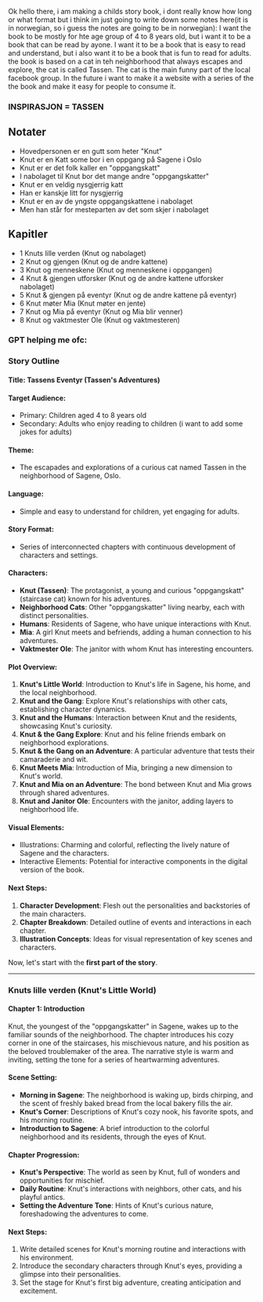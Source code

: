 Ok hello there, i am making a childs story book, i dont really know how long or what format but i think
im just going to write down some notes here(it is in norwegian, so i guess the notes are going to be in norwegian):
I want the book to be mostly for hte age group of 4 to 8 years old, but i want it to be a book that can be read by
ayone. I want it to be a book that is easy to read and understand, but i also want it to be a book that is fun to read
for adults. the book is based on a cat in teh neighborhood that always escapes and explore, the cat is called Tassen.
The cat is the main funny part of the local facebook group.
In the future i want to make it a website with a series of the the book and make it easy for people to consume it.

### INSPIRASJON = TASSEN

## Notater

- Hovedpersonen er en gutt som heter "Knut"
- Knut er en Katt some bor i en oppgang på Sagene i Oslo
- Knut er er det folk kaller en "oppgangskatt"
- I nabolaget til Knut bor det mange andre "oppgangskatter"
- Knut er en veldig nysgjerrig katt
- Han er kanskje litt for nysgjerrig
- Knut er en av de yngste oppgangskattene i nabolaget
- Men han står for mesteparten av det som skjer i nabolaget

## Kapitler

- 1 Knuts lille verden (Knut og nabolaget)
- 2 Knut og gjengen (Knut og de andre kattene)
- 3 Knut og menneskene (Knut og menneskene i oppgangen)
- 4 Knut & gjengen utforsker (Knut og de andre kattene utforsker nabolaget)
- 5 Knut & gjengen på eventyr (Knut og de andre kattene på eventyr)
- 6 Knut møter Mia (Knut møter en jente)
- 7 Knut og Mia på eventyr (Knut og Mia blir venner)
- 8 Knut og vaktmester Ole (Knut og vaktmesteren)

### GPT helping me ofc:

### Story Outline

#### Title: Tassens Eventyr (Tassen's Adventures)

#### Target Audience:

- Primary: Children aged 4 to 8 years old
- Secondary: Adults who enjoy reading to children (i want to add some jokes for adults)

#### Theme:

- The escapades and explorations of a curious cat named Tassen in the neighborhood of Sagene, Oslo.

#### Language:

- Simple and easy to understand for children, yet engaging for adults.

#### Story Format:

- Series of interconnected chapters with continuous development of characters and settings.

#### Characters:

- **Knut (Tassen)**: The protagonist, a young and curious "oppgangskatt" (staircase cat) known for his adventures.
- **Neighborhood Cats**: Other "oppgangskatter" living nearby, each with distinct personalities.
- **Humans**: Residents of Sagene, who have unique interactions with Knut.
- **Mia**: A girl Knut meets and befriends, adding a human connection to his adventures.
- **Vaktmester Ole**: The janitor with whom Knut has interesting encounters.

#### Plot Overview:

1. **Knut's Little World**: Introduction to Knut's life in Sagene, his home, and the local neighborhood.
2. **Knut and the Gang**: Explore Knut's relationships with other cats, establishing character dynamics.
3. **Knut and the Humans**: Interaction between Knut and the residents, showcasing Knut's curiosity.
4. **Knut & the Gang Explore**: Knut and his feline friends embark on neighborhood explorations.
5. **Knut & the Gang on an Adventure**: A particular adventure that tests their camaraderie and wit.
6. **Knut Meets Mia**: Introduction of Mia, bringing a new dimension to Knut's world.
7. **Knut and Mia on an Adventure**: The bond between Knut and Mia grows through shared adventures.
8. **Knut and Janitor Ole**: Encounters with the janitor, adding layers to neighborhood life.

#### Visual Elements:

- Illustrations: Charming and colorful, reflecting the lively nature of Sagene and the characters.
- Interactive Elements: Potential for interactive components in the digital version of the book.

#### Next Steps:

1. **Character Development**: Flesh out the personalities and backstories of the main characters.
2. **Chapter Breakdown**: Detailed outline of events and interactions in each chapter.
3. **Illustration Concepts**: Ideas for visual representation of key scenes and characters.

Now, let's start with the **first part of the story**.

---

### Knuts lille verden (Knut's Little World)

#### Chapter 1: Introduction

Knut, the youngest of the "oppgangskatter" in Sagene, wakes up to the familiar sounds of the neighborhood. The chapter introduces his cozy corner in one of the staircases, his mischievous nature, and his position as the beloved troublemaker of the area. The narrative style is warm and inviting, setting the tone for a series of heartwarming adventures.

#### Scene Setting:

- **Morning in Sagene**: The neighborhood is waking up, birds chirping, and the scent of freshly baked bread from the local bakery fills the air.
- **Knut's Corner**: Descriptions of Knut's cozy nook, his favorite spots, and his morning routine.
- **Introduction to Sagene**: A brief introduction to the colorful neighborhood and its residents, through the eyes of Knut.

#### Chapter Progression:

- **Knut's Perspective**: The world as seen by Knut, full of wonders and opportunities for mischief.
- **Daily Routine**: Knut's interactions with neighbors, other cats, and his playful antics.
- **Setting the Adventure Tone**: Hints of Knut's curious nature, foreshadowing the adventures to come.

#### Next Steps:

1. Write detailed scenes for Knut's morning routine and interactions with his environment.
2. Introduce the secondary characters through Knut's eyes, providing a glimpse into their personalities.
3. Set the stage for Knut's first big adventure, creating anticipation and excitement.
